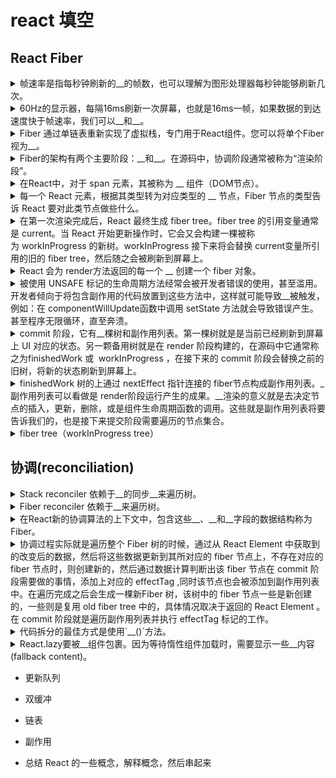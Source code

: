 <!-- markdownlint-disable MD033 MD037 -->
# react 填空

## React Fiber

<details>
  <summary>帧速率是指每秒钟刷新的__的帧数，也可以理解为图形处理器每秒钟能够刷新几次。</summary>
  <div>图片</div>
</details>

<details>
  <summary>60Hz的显示器，每隔16ms刷新一次屏幕，也就是16ms一帧，如果数据的到达速度快于帧速率，我们可以__和__。</summary>
  <div>合并更新</div>
  <div>批量更新</div>
</details>

<details>
  <summary>Fiber 通过单链表重新实现了虚拟栈，专门用于React组件。您可以将单个Fiber视为__。</summary>
  <div>帧(元素)</div>
</details>

<details>
  <summary>Fiber的架构有两个主要阶段：__和__。在源码中，协调阶段通常被称为“渲染阶段”。</summary>
  <div>协调/渲染(render)</div>
  <div>提交(commit)</div>
</details>

<details>
  <summary>在React中，对于 span 元素，其被称为 __ 组件（DOM节点）。</summary>
  <div>host</div>
</details>

<details>
  <summary>每一个 React 元素，根据其类型转为对应类型的 __ 节点，Fiber 节点的类型告诉 React 要对此类节点做些什么。</summary>
  <div>Fiber</div>
</details>

<details>
  <summary>在第一次渲染完成后，React 最终生成 fiber tree。fiber tree 的引用变量通常是 current。当 React 开始更新操作时，它会又会构建一棵被称为 workInProgress 的新树。workInProgress 接下来将会替换 current变量所引用的旧的 fiber tree，然后随之会被刷新到屏幕上。</summary>
  <div></div>
</details>

<details>
  <summary>React 会为 render方法返回的每一个 __ 创建一个 fiber 对象。</summary>
  <div>React Element</div>
</details>

<details>
  <summary>被使用 UNSAFE 标记的生命周期方法经常会被开发者错误的使用，甚至滥用。开发者倾向于将包含副作用的代码放置到这些方法中，这样就可能导致__被触发，例如：在 componentWillUpdate函数中调用 setState 方法就会导致错误产生。甚至程序无限循环，直至奔溃。</summary>
  <div>新的异步渲染</div>
</details>

<details>
  <summary>commit 阶段，它有__棵树和副作用列表。第一棵树就是是当前已经刷新到屏幕上 UI 对应的状态。另一颗备用树就是在 render 阶段构建的，在源码中它通常称之为finishedWork 或  workInProgress ，在接下来的 commit 阶段会替换之前的旧树，将新的状态刷新到屏幕上。</summary>
  <div>两</div>
</details>

<details>
  <summary>finishedWork 树的上通过 nextEffect 指针连接的 fiber节点构成副作用列表。_副作用列表可以看做是 render阶段运行产生的成果。__渲染的意义就是去决定节点的插入，更新，删除，或是组件生命周期函数的调用。这些就是副作用列表将要告诉我们的，也是接下来提交阶段需要遍历的节点集合。</summary>
  <div>异步</div>
</details>

<details>
  <summary>fiber tree（workInProgress tree）</summary>
  <div></div>
</details>

## 协调(reconciliation)

<details>
  <summary>Stack reconciler 依赖于__的同步__来遍历树。</summary>
  <div>内置栈</div>
  <div>递归</div>
</details>

<details>
  <summary>Fiber reconciler 依赖于__来遍历树。</summary>
  <div>单链表</div>
</details>

<details>
  <summary>在React新的协调算法的上下文中，包含这些__、__和__字段的数据结构称为Fiber。</summary>
  <div>child(第一个子节点的引用)</div>
  <div>sibling(第一个兄弟节点的引用)</div>
  <div>return(父节点的引用)</div>
  <img src="https://oss.taichiyi.com/markdown/1_7dsyUaUpKbFG7EoNR9Cu2w.png" />
</details>

<details>
  <summary>协调过程实际就是遍历整个 Fiber 树的时候，通过从 React Element 中获取到的改变后的数据，然后将这些数据更新到其所对应的 fiber 节点上，不存在对应的fiber 节点时，则创建新的，然后通过数据计算判断出该 fiber 节点在 commit 阶段需要做的事情，添加上对应的 effectTag ,同时该节点也会被添加到副作用列表中。在遍历完成之后会生成一棵新Fiber 树，该树中的 fiber 节点一些是新创建的，一些则是复用 old fiber tree 中的，具体情况取决于返回的 React Element 。在 commit 阶段就是遍历副作用列表并执行 effectTag 标记的工作。</summary>
  <div></div>
</details>

<details>
  <summary>代码拆分的最佳方式是使用`__()`方法。</summary>
  <div>import</div>
</details>

<details>
  <summary>React.lazy要被__组件包裹。因为等待惰性组件加载时，需要显示一些__内容(fallback content)。</summary>
  <div>Suspense</div>
  <div>后备</div>
</details>

- 更新队列
- 双缓冲
- 链表
- 副作用

- 总结 React 的一些概念，解释概念，然后串起来
